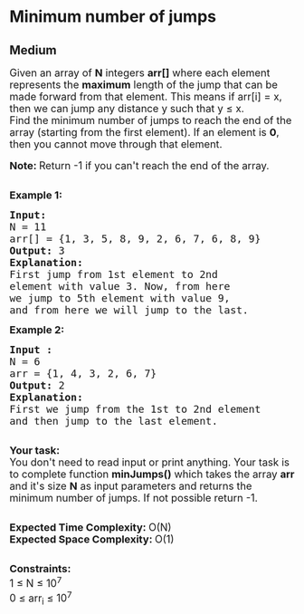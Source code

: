 # Minimum number of jumps
## Medium
<div class="problems_problem_content__Xm_eO" bis_skin_checked="1"><p><span style="font-size:18px">Given an array of <strong>N</strong> integers <strong>arr[]</strong> where each element represents the <strong>maximum</strong> length of the jump that can be made forward from that element. This means if arr[i] = x, then we can jump any distance y such that y&nbsp;≤ x.<br>
Find&nbsp;the minimum number of jumps to reach the end of the array (starting from the first element).&nbsp;If an element is <strong>0</strong>, then you cannot move through that element.</span><br>
<br>
<span style="font-size:18px"><strong>Note: </strong>Return -1 if you can't reach the end of the array.</span></p>

<p><br>
<span style="font-size:18px"><strong>Example 1:</strong></span><span style="font-size:18px"> </span></p>

<pre><span style="font-size:18px"><strong>Input:</strong></span>
<span style="font-size:18px">N = 11 </span>
<span style="font-size:18px">arr[] = {1, 3, 5, 8, 9, 2, 6, 7, 6, 8, 9} </span>
<span style="font-size:18px"><strong>Output:</strong> 3 </span>
<span style="font-size:18px"><strong>Explanation:</strong> </span>
<span style="font-size:18px">First jump from 1st element to 2nd 
element with value 3. Now, from here 
we jump to 5th element with value 9, 
and from here we will jump to the last. </span></pre>

<p><strong><span style="font-size:18px">Example 2:</span></strong></p>

<pre><strong><span style="font-size:18px">Input :</span></strong>
<span style="font-size:18px">N = 6
arr = {1, 4, 3, 2, 6, 7}</span>
<span style="font-size:18px"><strong>Output:</strong> 2 
<strong>Explanation: 
</strong>First we jump from the 1st to 2nd element 
and then jump to the last element.</span>
</pre>

<p><br>
<span style="font-size:18px"><strong>Your task:</strong><br>
You don't need to read input or print anything. Your task is to complete function <strong>minJumps()</strong> which takes the array <strong>arr</strong> and it's size <strong>N</strong> as input parameters and returns the minimum number of jumps. If not possible return -1.</span></p>

<p><br>
<span style="font-size:18px"><strong>Expected Time Complexity:&nbsp;</strong>O(N)<br>
<strong>Expected Space Complexity:&nbsp;</strong>O(1)</span></p>

<p><br>
<span style="font-size:18px"><strong>Constraints:</strong><br>
1 ≤ N ≤ 10<sup>7</sup><br>
0 ≤ arr<sub>i</sub> ≤ 10<sup>7</sup></span></p>
</div>